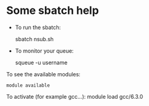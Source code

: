 # Some sbatch help

* To run the sbatch: 

    sbatch nsub.sh

* To monitor your queue:

    squeue -u username 


To see the available modules:

    module available

To activate (for example gcc...):
    module load gcc/6.3.0
